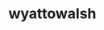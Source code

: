 ---
title: wyattowalsh
github: https://github.com/wyattowalsh
mode: light
transition: 1s
score: 84.0
archetype:
- Badges | Tags | Icons
- Stats and Metrics
- Github Actions
- Innovative
- Little Bit of Everything
---